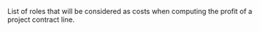 List of roles that will be considered as costs when computing the profit of a project contract line.